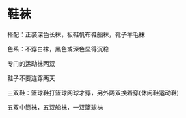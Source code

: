 <!-- 2017/12/18 -->

# 鞋袜

搭配：正装深色长袜，板鞋帆布鞋船袜，靴子羊毛袜

色系：不穿白袜，黑色或深色显得沉稳

专门的运动袜两双

鞋子不要连穿两天

三双鞋：篮球鞋打篮球网球才穿，另外两双换着穿(休闲鞋运动鞋)

五双中筒袜，五双船袜，一双篮球袜
